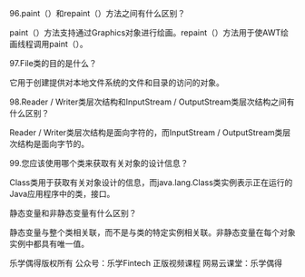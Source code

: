 96.paint（）和repaint（）方法之间有什么区别？

paint（）方法支持通过Graphics对象进行绘画。repaint（）方法用于使AWT绘画线程调用paint（）。



97.File类的目的是什么？

它用于创建提供对本地文件系统的文件和目录的访问的对象。



98.Reader / Writer类层次结构和InputStream / OutputStream类层次结构之间有什么区别？

Reader / Writer类层次结构是面向字符的，而InputStream / OutputStream类层次结构是面向字节的。



99.您应该使用哪个类来获取有关对象的设计信息？

Class类用于获取有关对象设计的信息，而java.lang.Class类实例表示正在运行的Java应用程序中的类，接口。



静态变量和非静态变量有什么区别？

静态变量与整个类相关联，而不是与类的特定实例相关联。非静态变量在每个对象实例中都具有唯一值。



乐学偶得版权所有  公众号：乐学Fintech  正版视频课程 网易云课堂：乐学偶得 